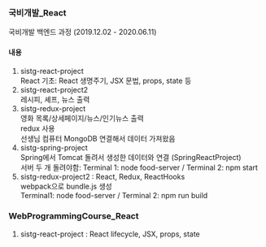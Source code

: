 ### 국비개발_React       
국비개발 백엔드 과정 (2019.12.02 - 2020.06.11)      
    
#### 내용     
 1. sistg-react-project          
  React 기초: React 생명주기, JSX 문법, props, state 등     
 2. sistg-react-project2    
  레시피, 셰프, 뉴스 출력     
 3. sistg-redux-project     
  영화 목록/상세페이지/뉴스/인기뉴스 출력      
  redux 사용      
  선생님 컴퓨터 MongoDB 연결해서 데이터 가져왔음   
 4. sistg-spring-project       
  Spring에서 Tomcat 돌려서 생성한 데이터와 연결 (SpringReactProject)       
  서버 두 개 돌려야함: Terminal 1: node food-server / Terminal 2: npm start       
 5. sistg-redux-project2 : React, Redux, ReactHooks          
  webpack으로 bundle.js 생성      
  Terminal1: node food-server  / Terminal 2: npm run build       
      
       

### WebProgrammingCourse_React      
 1. sistg-react-project
   : React lifecycle, JSX, props, state     